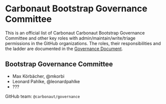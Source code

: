 # Carbonaut Bootstrap Governance Committee

This is an official list of Carbonaut Carbonaut Bootstrap Governance Committee and other key roles
with admin/maintain/write/triage permissions in the GitHub organizations.
The roles, their responsibilities and the ladder are documented in the [Governance Document](./governance-charter.md).

<!--
Names added to this file should be in the following format:
* Individual's Name, @githubhandle
-->

## Bootstrap Governance Committee

* Max Körbächer, @mkorbi
* Leonard Pahlke, @leonardpahlke
* ???

GitHub team: `@carbonaut/governance`